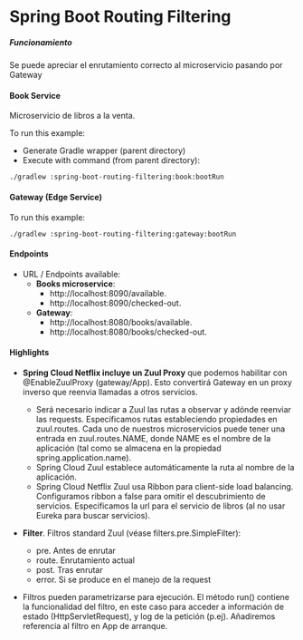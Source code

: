 
# Spring Boot Routing Filtering


##### Funcionamiento

Se puede apreciar el enrutamiento correcto al microservicio pasando por Gateway

#### Book Service

Microservicio de libros a la venta.

To run this example:
+ Generate Gradle wrapper (parent directory)
+ Execute with command (from parent directory):

```
./gradlew :spring-boot-routing-filtering:book:bootRun
```

#### Gateway (Edge Service)

To run this example:

```
./gradlew :spring-boot-routing-filtering:gateway:bootRun
```

#### Endpoints

+ URL / Endpoints available:
    - <b>Books microservice</b>:
        - http<nolink>://localhost:8090/available.
        - http<nolink>://localhost:8090/checked-out.
    - <b>Gateway</b>:
        - http<nolink>://localhost:8080/books/available.
        - http<nolink>://localhost:8080/books/checked-out.

#### Highlights

+ <b>Spring Cloud Netflix incluye un Zuul Proxy</b> que podemos habilitar con @EnableZuulProxy (gateway/App). Esto convertirá
Gateway en un proxy inverso que reenvia llamadas a otros servicios.
    -   Será necesario indicar a Zuul las rutas a observar y adónde reenviar las requests. Especificamos rutas estableciendo
        propiedades en zuul.routes. Cada uno de nuestros microservicios puede tener una entrada en zuul.routes.NAME, 
        donde NAME es el nombre de la aplicación (tal como se almacena en la propiedad spring.application.name).
    -   Spring Cloud Zuul establece automáticamente la ruta al nombre de la aplicación.
    -   Spring Cloud Netflix Zuul usa Ribbon para client-side load balancing. Configuramos ribbon a false para omitir el
        descubrimiento de servicios. Especificamos la url para el servicio de libros (al no usar Eureka para buscar
        servicios).

+ <b>Filter</b>. Filtros standard Zuul (véase filters.pre.SimpleFilter):
    - pre. Antes de enrutar
    - route. Enrutamiento actual
    - post. Tras enrutar
    - error. Si se produce en el manejo de la request        

+ Filtros pueden parametrizarse para ejecución. El método run() contiene la funcionalidad del filtro, en este caso para
acceder a información de estado (HttpServletRequest), y log de la petición (p.ej). Añadiremos referencia al filtro en 
App de arranque.